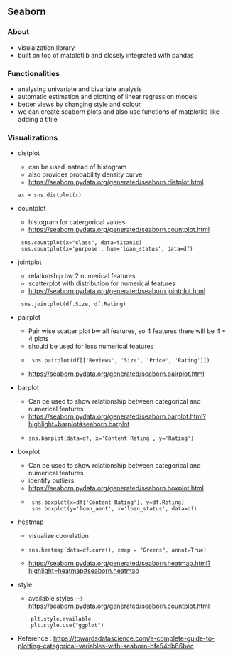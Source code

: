 ## Seaborn

### About
- visulaization library
- built on top of matplotlib and closely integrated with pandas

### Functionalities
- analysing univariate and bivariate analysis
- automatic estimation and plotting of linear regression models
- better views by changing style and colour
- we can create seaborn plots and also use functions of matplotlib like adding a titile

### Visualizations
- distplot
    - can be used instead of histogram
    - also provides probability density curve
    - https://seaborn.pydata.org/generated/seaborn.distplot.html
    ```buildoutcfg
    ax = sns.distplot(x)
    ```
- countplot
    - histogram for catergorical values
    - https://seaborn.pydata.org/generated/seaborn.countplot.html
    ```buildoutcfg
     sns.countplot(x="class", data=titanic)
     sns.countplot(x='purpose', hue='loan_status', data=df)
    ```
  
- jointplot
  - relationship bw 2 numerical features
  - scatterplot with distribution for numerical features
  - https://seaborn.pydata.org/generated/seaborn.jointplot.html
  ```buildoutcfg
   sns.jointplot(df.Size, df.Rating)
  ```
- pairplot
  - Pair wise scatter plot bw all features, so 4 features there will be 4 * 4 plots
  - should be used for less numerical features
  - ```buildoutcfg
     sns.pairplot(df[['Reviews', 'Size', 'Price', 'Rating']])
    ```
  - https://seaborn.pydata.org/generated/seaborn.pairplot.html

- barplot
  - Can be used to show relationship between categorical and numerical features
  - https://seaborn.pydata.org/generated/seaborn.barplot.html?highlight=barplot#seaborn.barplot  
  - ```
    sns.barplot(data=df, x='Content Rating', y='Rating')
    ```

- boxplot
  - Can be used to show relationship between categorical and numerical features
  - identify outliers
  - https://seaborn.pydata.org/generated/seaborn.boxplot.html
  - ```
     sns.boxplot(x=df['Content Rating'], y=df.Rating)
     sns.boxplot(y='loan_amnt', x='loan_status', data=df)
    ```
- heatmap
  - visualize coorelation
  - ```
    sns.heatmap(data=df.corr(), cmap = "Greens", annot=True)
    ```
  - https://seaborn.pydata.org/generated/seaborn.heatmap.html?highlight=heatmap#seaborn.heatmap

- style
    - available styles --> https://seaborn.pydata.org/generated/seaborn.countplot.html
    ```
        plt.style.available
        plt.style.use("ggplot")  
    ```
  
- Reference : https://towardsdatascience.com/a-complete-guide-to-plotting-categorical-variables-with-seaborn-bfe54db66bec